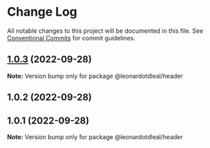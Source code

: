 # Change Log

All notable changes to this project will be documented in this file.
See [Conventional Commits](https://conventionalcommits.org) for commit guidelines.

## [1.0.3](https://github.com/leonardotdleal/lerna-getting-started-example/compare/@leonardotdleal/header@1.0.2...@leonardotdleal/header@1.0.3) (2022-09-28)

**Note:** Version bump only for package @leonardotdleal/header





## 1.0.2 (2022-09-28)



## 1.0.1 (2022-09-28)

**Note:** Version bump only for package @leonardotdleal/header
